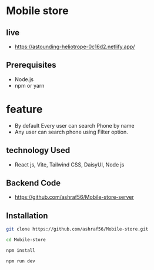 # Mobile store

## live
- https://astounding-heliotrope-0c16d2.netlify.app/


## Prerequisites
- Node.js 
- npm or yarn


# feature
- By default Every user can  search Phone by name
- Any  user can search phone using Filter option. 


## technology Used
- React js, Vite, Tailwind CSS, DaisyUI, Node js


## Backend Code 
- https://github.com/ashraf56/Mobile-store-server


## Installation

   ```bash
   git clone https://github.com/ashraf56/Mobile-store.git 

   cd Mobile-store

   npm install   

   npm run dev    



